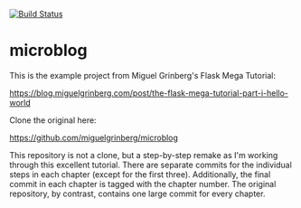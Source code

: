 [![Build Status](https://travis-ci.org/cjolowicz/microblog.svg?branch=master)](https://travis-ci.org/cjolowicz/microblog)

# microblog
This is the example project from Miguel Grinberg's Flask Mega Tutorial:

  https://blog.miguelgrinberg.com/post/the-flask-mega-tutorial-part-i-hello-world

Clone the original here:

 https://github.com/miguelgrinberg/microblog
 
This repository is not a clone, but a step-by-step remake as I'm working through this excellent tutorial. There are separate commits for the individual steps in each chapter (except for the first three). Additionally, the final commit in each chapter is tagged with the chapter number. The original repository, by contrast, contains one large commit for every chapter.
